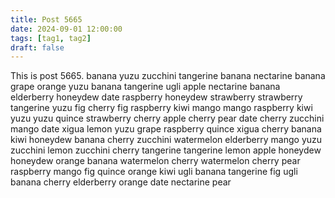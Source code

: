 ```yaml
---
title: Post 5665
date: 2024-09-01 12:00:00
tags: [tag1, tag2]
draft: false
---
```

This is post 5665.
banana
yuzu
zucchini
tangerine
banana
nectarine
banana
grape
orange
yuzu
banana
tangerine
ugli
apple
nectarine
banana
elderberry
honeydew
date
raspberry
honeydew
strawberry
strawberry
tangerine
yuzu
fig
cherry
fig
raspberry
kiwi
mango
mango
raspberry
kiwi
yuzu
yuzu
quince
strawberry
cherry
apple
cherry
pear
date
cherry
zucchini
mango
date
xigua
lemon
yuzu
grape
raspberry
quince
xigua
cherry
banana
kiwi
honeydew
banana
cherry
zucchini
watermelon
elderberry
mango
yuzu
zucchini
lemon
zucchini
cherry
tangerine
tangerine
lemon
apple
honeydew
honeydew
orange
banana
watermelon
cherry
watermelon
cherry
pear
raspberry
mango
fig
quince
orange
kiwi
ugli
banana
tangerine
fig
ugli
banana
cherry
elderberry
orange
date
nectarine
pear
